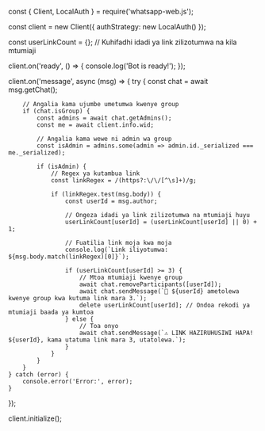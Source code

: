 const { Client, LocalAuth } = require('whatsapp-web.js');

const client = new Client({
    authStrategy: new LocalAuth()
});

const userLinkCount = {}; // Kuhifadhi idadi ya link zilizotumwa na kila mtumiaji

client.on('ready', () => {
    console.log('Bot is ready!');
});

client.on('message', async (msg) => {
    try {
        const chat = await msg.getChat();

        // Angalia kama ujumbe umetumwa kwenye group
        if (chat.isGroup) {
            const admins = await chat.getAdmins();
            const me = await client.info.wid;

            // Angalia kama wewe ni admin wa group
            const isAdmin = admins.some(admin => admin.id._serialized === me._serialized);

            if (isAdmin) {
                // Regex ya kutambua link
                const linkRegex = /(https?:\/\/[^\s]+)/g;

                if (linkRegex.test(msg.body)) {
                    const userId = msg.author;

                    // Ongeza idadi ya link zilizotumwa na mtumiaji huyu
                    userLinkCount[userId] = (userLinkCount[userId] || 0) + 1;

                    // Fuatilia link moja kwa moja
                    console.log(`Link iliyotumwa: ${msg.body.match(linkRegex)[0]}`);

                    if (userLinkCount[userId] >= 3) {
                        // Mtoa mtumiaji kwenye group
                        await chat.removeParticipants([userId]);
                        await chat.sendMessage(`🚫 ${userId} ametolewa kwenye group kwa kutuma link mara 3.`);
                        delete userLinkCount[userId]; // Ondoa rekodi ya mtumiaji baada ya kumtoa
                    } else {
                        // Toa onyo
                        await chat.sendMessage(`⚠️ LINK HAZIRUHUSIWI HAPA! ${userId}, kama utatuma link mara 3, utatolewa.`);
                    }
                }
            }
        }
    } catch (error) {
        console.error('Error:', error);
    }
});

client.initialize();
